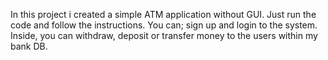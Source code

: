 In this project i created a simple ATM application without GUI. Just run the code and follow the instructions. You can;
sign up and login to the system. Inside, you can withdraw, deposit or transfer money to the users within my bank DB.

